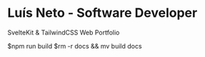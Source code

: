 # Luís Neto - Software Developer

SvelteKit & TailwindCSS Web Portfolio

$npm run build
$rm -r docs && mv build docs
